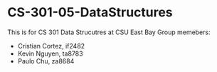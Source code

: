 # CS-301-05-DataStructures
This is for CS 301 Data Strucutres at CSU East Bay 
Group memebers:
- Cristian Cortez, if2482
- Kevin Nguyen, ta8783
- Paulo Chu, za8684
